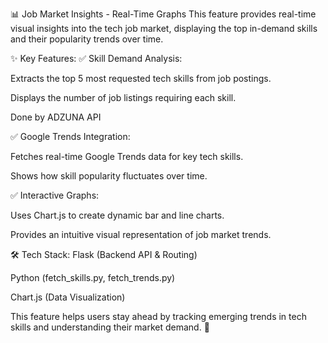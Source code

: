 📊 Job Market Insights - Real-Time Graphs
This feature provides real-time visual insights into the tech job market, displaying the top in-demand skills and their popularity trends over time.

✨ Key Features:
✅ Skill Demand Analysis:

Extracts the top 5 most requested tech skills from job postings.

Displays the number of job listings requiring each skill.

Done by ADZUNA API

✅ Google Trends Integration:

Fetches real-time Google Trends data for key tech skills.

Shows how skill popularity fluctuates over time.

✅ Interactive Graphs:

Uses Chart.js to create dynamic bar and line charts.

Provides an intuitive visual representation of job market trends.

🛠️ Tech Stack:
Flask (Backend API & Routing)

Python (fetch_skills.py, fetch_trends.py)

Chart.js (Data Visualization)

This feature helps users stay ahead by tracking emerging trends in tech skills and understanding their market demand. 🚀
